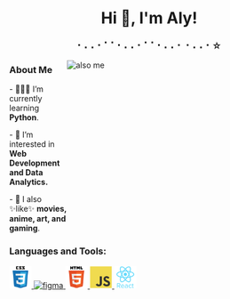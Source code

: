 <h1 align="center">Hi 👋, I'm Aly!</h1>
<h3 align="center">⠂⠄⠄⠂⠁⠁⠂⠄⠄⠂⠁⠁⠂⠄⠄⠂ ⠂⠄⠄⠂☆</h3>
<img align="right" alt="also me" width="400" height="300" src="https://img1.picmix.com/output/stamp/normal/4/7/0/4/2184074_d5e52.gif">

<h3>About Me</h3>
<p align="left">- 👩🏻‍💻 I’m currently learning <strong>Python</strong>.</p>
<p align="left">- 🌱 I’m interested in <strong>Web Development and Data Analytics.</strong></p>
<p align="left">- 🔭 I also ✨like✨ <strong>movies, anime, art, and gaming</strong>.</p>

<h3>Languages and Tools:</h3>
<p align="left"> <a href="https://www.w3schools.com/css/" target="_blank" rel="noreferrer"> <img src="https://raw.githubusercontent.com/devicons/devicon/master/icons/css3/css3-original-wordmark.svg" alt="css3" width="40" height="40"/> </a> <a href="https://www.figma.com/" target="_blank" rel="noreferrer"> <img src="https://www.vectorlogo.zone/logos/figma/figma-icon.svg" alt="figma" width="40" height="40"/> </a> <a href="https://www.w3.org/html/" target="_blank" rel="noreferrer"> <img src="https://raw.githubusercontent.com/devicons/devicon/master/icons/html5/html5-original-wordmark.svg" alt="html5" width="40" height="40"/> </a> <a href="https://developer.mozilla.org/en-US/docs/Web/JavaScript" target="_blank" rel="noreferrer"> <img src="https://raw.githubusercontent.com/devicons/devicon/master/icons/javascript/javascript-original.svg" alt="javascript" width="40" height="40"/> </a> <a href="https://reactjs.org/" target="_blank" rel="noreferrer"> <img src="https://raw.githubusercontent.com/devicons/devicon/master/icons/react/react-original-wordmark.svg" alt="react" width="40" height="40"/> </a> </p>
